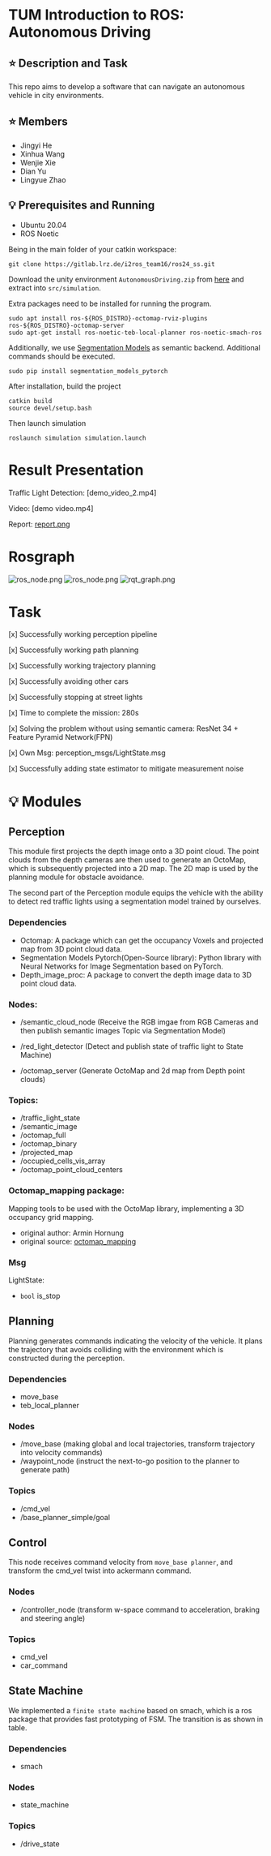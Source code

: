 
# TUM Introduction to ROS: Autonomous Driving

## ⭐️ Description and Task
This repo aims to develop a software that can navigate an autonomous vehicle in city environments. 


## ⭐️ Members
* Jingyi He
* Xinhua Wang
* Wenjie Xie
* Dian Yu
* Lingyue Zhao


## 💡 Prerequisites and Running

* Ubuntu 20.04
* ROS Noetic

Being in the main folder of your catkin workspace:
```shell
git clone https://gitlab.lrz.de/i2ros_team16/ros24_ss.git
```
Download the unity environment `AutonomousDriving.zip` from [here](https://syncandshare.lrz.de/getlink/fiLvgiTXetubiN1i4PRjuR/) and extract into `src/simulation`.

Extra packages need to be installed for running the program.
```shell
sudo apt install ros-${ROS_DISTRO}-octomap-rviz-plugins ros-${ROS_DISTRO}-octomap-server
sudo apt-get install ros-noetic-teb-local-planner ros-noetic-smach-ros
```

Additionally, we use [Segmentation Models](https://github.com/qubvel-org/segmentation_models.pytorch.git) as semantic backend. Additional commands should be executed.

```shell
sudo pip install segmentation_models_pytorch
```

After installation, build the project
```shell
catkin build
source devel/setup.bash
```
Then launch simulation
```shell
roslaunch simulation simulation.launch
```


### 
# Result Presentation
Traffic Light Detection: [demo_video_2.mp4]

Video: [demo video.mp4]

Report: [report.png](./docs/Report.png)
# Rosgraph
![ros_node.png](./docs/ros.drawio.png)
![ros_node.png](./docs/node.drawio.png)
![rqt_graph.png](rqt_graph.png)
# Task
[x] Successfully working perception pipeline

[x] Successfully working path planning

[x] Successfully working trajectory planning

[x] Successfully avoiding other cars

[x] Successfully stopping at street lights

[x] Time to complete the mission: 280s

[x] Solving the problem without using semantic camera: ResNet 34 + Feature Pyramid Network(FPN)

[x] Own Msg: perception_msgs/LightState.msg

[x] Successfully adding state estimator to mitigate measurement noise
# 💡 Modules
## Perception
This module first projects the depth image onto a 3D point cloud. The point clouds from the depth cameras are then used to generate an OctoMap, which is subsequently projected into a 2D map. The 2D map is used by the planning module for obstacle avoidance.

The second part of the Perception module equips the vehicle with the ability to detect red traffic lights using a segmentation model trained by ourselves.
### Dependencies
- Octomap: A package which can get the occupancy Voxels and projected map from 3D point cloud data.
- Segmentation Models Pytorch(Open-Source library): Python library with Neural Networks for Image Segmentation based on PyTorch.
- Depth_image_proc: A package to convert the depth image data to 3D point cloud data.
### Nodes:
  - /semantic_cloud_node
  (Receive the RGB imgae from RGB Cameras and then publish semantic images Topic via Segmentation Model)

  - /red_light_detector
  (Detect and publish state of traffic light to State Machine)
   
  - /octomap_server 
  (Generate OctoMap and 2d map from Depth point clouds)



### Topics:
- /traffic_light_state
- /semantic_image
- /octomap_full
- /octomap_binary
- /projected_map
- /occupied_cells_vis_array
- /octomap_point_cloud_centers


### Octomap_mapping package:
Mapping tools to be used with the OctoMap library, implementing a 3D occupancy grid mapping.
- original author: Armin Hornung
- original source: [octomap_mapping](http://wiki.ros.org/octomap_mapping)

### Msg

LightState: 

- `bool`  is_stop


## Planning
Planning generates commands indicating the velocity of the vehicle. It plans the trajectory that avoids colliding with the environment which is constructed during the perception.

### Dependencies
  - move_base
  - teb_local_planner


### Nodes
  - /move_base (making global and local trajectories, transform trajectory into velocity commands)
  - /waypoint_node (instruct the next-to-go position to the planner to generate path)

### Topics
  - /cmd_vel
  - /base_planner_simple/goal


## Control
This node receives command velocity from `move_base planner`, and transform the cmd_vel twist into ackermann command. 

### Nodes
 - /controller_node (transform w-space command to acceleration, braking and steering angle)
  
### Topics
  - cmd_vel
  - car_command


## State Machine
We implemented a `finite state machine` based on smach, which is a ros package that provides fast prototyping of FSM. The transition is as shown in table.

### Dependencies
  - smach

### Nodes
  - state_machine
  
### Topics
  - /drive_state
